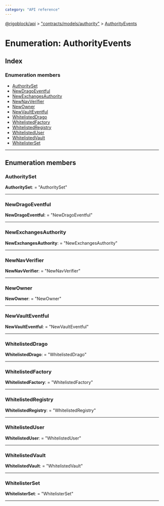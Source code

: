 ```yaml
---
category: "API reference"
---
```



[@rigoblock/api](../1.quick_start.md) > ["contracts/models/authority"](../modules/_contracts_models_authority_.md) > [AuthorityEvents](../enums/_contracts_models_authority_.authorityevents.md)

# Enumeration: AuthorityEvents

## Index

### Enumeration members

* [AuthoritySet](_contracts_models_authority_.authorityevents.md#authorityset)
* [NewDragoEventful](_contracts_models_authority_.authorityevents.md#newdragoeventful)
* [NewExchangesAuthority](_contracts_models_authority_.authorityevents.md#newexchangesauthority)
* [NewNavVerifier](_contracts_models_authority_.authorityevents.md#newnavverifier)
* [NewOwner](_contracts_models_authority_.authorityevents.md#newowner)
* [NewVaultEventful](_contracts_models_authority_.authorityevents.md#newvaulteventful)
* [WhitelistedDrago](_contracts_models_authority_.authorityevents.md#whitelisteddrago)
* [WhitelistedFactory](_contracts_models_authority_.authorityevents.md#whitelistedfactory)
* [WhitelistedRegistry](_contracts_models_authority_.authorityevents.md#whitelistedregistry)
* [WhitelistedUser](_contracts_models_authority_.authorityevents.md#whitelisteduser)
* [WhitelistedVault](_contracts_models_authority_.authorityevents.md#whitelistedvault)
* [WhitelisterSet](_contracts_models_authority_.authorityevents.md#whitelisterset)

---

## Enumeration members

<a id="authorityset"></a>

###  AuthoritySet

**AuthoritySet**:  = "AuthoritySet"

___
<a id="newdragoeventful"></a>

###  NewDragoEventful

**NewDragoEventful**:  = "NewDragoEventful"

___
<a id="newexchangesauthority"></a>

###  NewExchangesAuthority

**NewExchangesAuthority**:  = "NewExchangesAuthority"

___
<a id="newnavverifier"></a>

###  NewNavVerifier

**NewNavVerifier**:  = "NewNavVerifier"

___
<a id="newowner"></a>

###  NewOwner

**NewOwner**:  = "NewOwner"

___
<a id="newvaulteventful"></a>

###  NewVaultEventful

**NewVaultEventful**:  = "NewVaultEventful"

___
<a id="whitelisteddrago"></a>

###  WhitelistedDrago

**WhitelistedDrago**:  = "WhitelistedDrago"

___
<a id="whitelistedfactory"></a>

###  WhitelistedFactory

**WhitelistedFactory**:  = "WhitelistedFactory"

___
<a id="whitelistedregistry"></a>

###  WhitelistedRegistry

**WhitelistedRegistry**:  = "WhitelistedRegistry"

___
<a id="whitelisteduser"></a>

###  WhitelistedUser

**WhitelistedUser**:  = "WhitelistedUser"

___
<a id="whitelistedvault"></a>

###  WhitelistedVault

**WhitelistedVault**:  = "WhitelistedVault"

___
<a id="whitelisterset"></a>

###  WhitelisterSet

**WhitelisterSet**:  = "WhitelisterSet"

___

